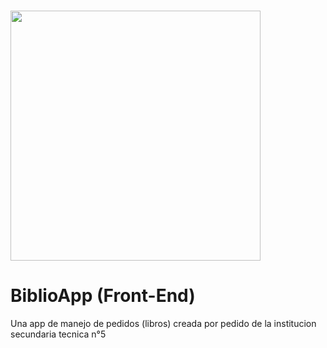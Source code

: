 # <div id="header" align="center"> 
   <img src="https://minecraft-tutos.com/wp-content/uploads/2020/11/how-to-make-a-book-in-minecraft.jpg" width="400" align="center"/>
  </div>  
  <div>
  <h1>BiblioApp (Front-End)</h1>
  <p>Una app de manejo de pedidos (libros) creada por pedido de la institucion secundaria tecnica n°5</p>
</div>  

